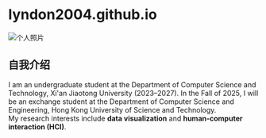 # lyndon2004.github.io

![个人照片](/Users/yiquan/Desktop/selfie/WechatIMG520.jpg)

## 自我介绍

I am an undergraduate student at the Department of Computer Science and Technology, Xi'an Jiaotong University (2023–2027). In the Fall of 2025, I will be an exchange student at the Department of Computer Science and Engineering, Hong Kong University of Science and Technology.  
My research interests include **data visualization** and **human-computer interaction (HCI)**.